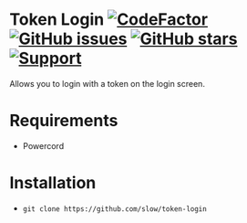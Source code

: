 # Token Login [![CodeFactor](https://www.codefactor.io/repository/github/slow/token-login/badge)](https://www.codefactor.io/repository/github/slow/token-login) [![GitHub issues](https://img.shields.io/github/issues/slow/token-login?style=flat)](https://github.com/slow/token-login/issues) [![GitHub stars](https://img.shields.io/github/stars/slow/token-login?style=flat)](https://github.com/slow/token-login/stargazers) [![Support](https://img.shields.io/discord/887015827134632057)](https://discord.gg/HQ5N7Rcajc)

Allows you to login with a token on the login screen.

# Requirements

-  Powercord

# Installation

-  `git clone https://github.com/slow/token-login`
